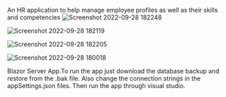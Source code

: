 
An HR application to help manage employee profiles as well as their skills and competencies
![Screenshot 2022-09-28 182248](https://user-images.githubusercontent.com/17761176/192833751-616b0304-05a6-43e3-b6f4-9e9e25d0a23c.png)





![Screenshot 2022-09-28 182119](https://user-images.githubusercontent.com/17761176/192833855-898959fa-c9c3-4ce9-8462-98ee234a71e9.png)






![Screenshot 2022-09-28 182205](https://user-images.githubusercontent.com/17761176/192833889-c34c6fd7-9f6f-462a-a3b7-3084393b9b5f.png)



 



![Screenshot 2022-09-28 180018](https://user-images.githubusercontent.com/17761176/192832050-c074f019-fea7-4e5e-a618-347d2879a873.png)



Blazor Server App.To run the app just download the database backup and restore from the .bak file. Also change the connection strings in the appSettings.json files. Then run the app through visual studio.
